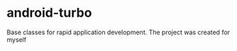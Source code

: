 android-turbo
=============

Base classes for rapid application development.
The project was created for myself
